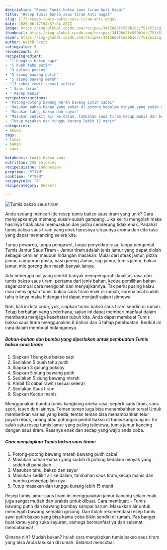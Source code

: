 ```yaml
---
description: "Resep Tumis bakso saus tiram Anti Gagal"
title: "Resep Tumis bakso saus tiram Anti Gagal"
slug: 1173-resep-tumis-bakso-saus-tiram-anti-gagal
date: 2020-06-17T04:57:54.887Z
image: https://img-global.cpcdn.com/recipes/34126d2fc589b1dc/751x532cq70/tumis-bakso-saus-tiram-foto-resep-utama.jpg
thumbnail: https://img-global.cpcdn.com/recipes/34126d2fc589b1dc/751x532cq70/tumis-bakso-saus-tiram-foto-resep-utama.jpg
cover: https://img-global.cpcdn.com/recipes/34126d2fc589b1dc/751x532cq70/tumis-bakso-saus-tiram-foto-resep-utama.jpg
author: Keith Scott
ratingvalue: 5
reviewcount: 10
recipeingredient:
- "1 bungkus bakso sapi"
- "5 buah tahu putih"
- "3 gulung pokcoy"
- "5 siung bawang putih"
- "5 siung bawang merah"
- "13 cabai rawit sesuai selera"
- " Saus tiram"
- " Kecap manis"
recipeinstructions:
- "Potong-potong bawang merah bawang putih cabai"
- "Masukan bahan-bahan yang sudah di potong kedalam minyak yang sudah di panaskan"
- "Masukan tahu, bakso dan sayur"
- "Masukan sedikit air ke dalam, tambahan saus tiram,kecap manis dan bumbu penyedap lain nya"
- "Tutup masakan dan tunggu kurang lebih 15 menit"
categories:
- Resep
tags:
- tumis
- bakso
- saus

katakunci: tumis bakso saus 
nutrition: 255 calories
recipecuisine: Indonesian
preptime: "PT17M"
cooktime: "PT57M"
recipeyield: "4"
recipecategory: Dessert

---
```



![Tumis bakso saus tiram](https://img-global.cpcdn.com/recipes/34126d2fc589b1dc/751x532cq70/tumis-bakso-saus-tiram-foto-resep-utama.jpg)

Anda sedang mencari ide resep tumis bakso saus tiram yang unik? Cara menyiapkannya memang susah-susah gampang. Jika keliru mengolah maka hasilnya tidak akan memuaskan dan justru cenderung tidak enak. Padahal tumis bakso saus tiram yang enak harusnya sih punya aroma dan cita rasa yang dapat memancing selera kita.

Tanpa pewarna, tanpa pengawet, tanpa penyedap rasa, tanpa pengental. Tumis Jamur Saus Tiram - Jamur tiram adalah jenis jamur yang dapat diolah sebagai cemilan maupun hidangan masakan. Mulai dari steak jamur, pizza jamur, campuran pasta, nasi goreng Jamur, sup jamur, tumis jamur, bakso jamur, mie goreng dan masih banyak lainya.

Ada beberapa hal yang sedikit banyak mempengaruhi kualitas rasa dari tumis bakso saus tiram, pertama dari jenis bahan, kedua pemilihan bahan segar sampai cara mengolah dan menyajikannya. Tak perlu pusing kalau mau menyiapkan tumis bakso saus tiram enak di rumah, karena asal sudah tahu triknya maka hidangan ini dapat menjadi sajian istimewa.


Nah, kali ini kita coba, yuk, siapkan tumis bakso saus tiram sendiri di rumah. Tetap berbahan yang sederhana, sajian ini dapat memberi manfaat dalam membantu menjaga kesehatan tubuh kita. Anda dapat membuat Tumis bakso saus tiram menggunakan 8 bahan dan 5 tahap pembuatan. Berikut ini cara dalam membuat hidangannya.

<!--inarticleads1-->

##### Bahan-bahan dan bumbu yang diperlukan untuk pembuatan Tumis bakso saus tiram:

1. Siapkan 1 bungkus bakso sapi
1. Sediakan 5 buah tahu putih
1. Siapkan 3 gulung pokcoy
1. Siapkan 5 siung bawang putih
1. Sediakan 5 siung bawang merah
1. Ambil 13 cabai rawit (sesuai selera)
1. Sediakan  Saus tiram
1. Siapkan  Kecap manis


Menggunakan bumbu tumis kangkung aneka rasa, seperti saus tiram, saos saori, tauco dan lainnya. Teman teman juga bisa menambahkan terasi Untuk memberikan variasi yang beda, teman teman bisa menambahkan telur puyuh rebus, udang atau potongan pentol bakso di tumis kangkung ini. Ini salah satu resep tumis jamur yang paling istimewa, tumis jamur kancing dengan saus tiram. Rasanya enak dan sedap yang wajib anda coba. 

<!--inarticleads2-->

##### Cara menyiapkan Tumis bakso saus tiram:

1. Potong-potong bawang merah bawang putih cabai
1. Masukan bahan-bahan yang sudah di potong kedalam minyak yang sudah di panaskan
1. Masukan tahu, bakso dan sayur
1. Masukan sedikit air ke dalam, tambahan saus tiram,kecap manis dan bumbu penyedap lain nya
1. Tutup masakan dan tunggu kurang lebih 15 menit


Resep tumis jamur saus tiram ini menggunakan jamur kancing selain enak juga sangat mudah dan praktis untuk dibuat. Cara membuat: - Tumis bawang putih dan bawang bombay sampai harum. Masukkan air untuk mencegah bawang semakin gosong. Dan itulah rekomendasi resep tumis sawi putih bakso yang bisa kamu coba bikin sendiri di rumah. Pas banget buat kamu yang suka sayuran, semoga bermanfaat ya dan selamat mencobanya! 

Gimana nih? Mudah bukan? Itulah cara menyiapkan tumis bakso saus tiram yang bisa Anda lakukan di rumah. Selamat mencoba!
